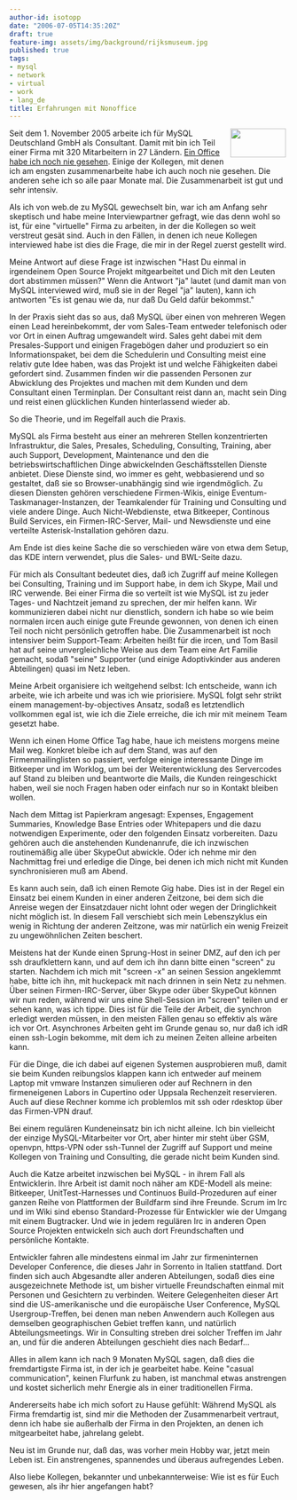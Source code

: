 ```yaml
---
author-id: isotopp
date: "2006-07-05T14:35:20Z"
draft: true
feature-img: assets/img/background/rijksmuseum.jpg
published: true
tags:
- mysql
- network
- virtual
- work
- lang_de
title: Erfahrungen mit Nonoffice
---
```

<!--s9ymdb:3519--><img width='100' height='52' style="float: right; border: 0px; padding-left: 5px; padding-right: 5px;" src="/uploads/mysql_logo.gif" alt="" /> Seit dem 1. November 2005 arbeite ich für MySQL Deutschland GmbH als Consultant. Damit mit bin ich Teil einer Firma mit 320 Mitarbeitern in 27 Ländern. <a href="http://www.c0t0d0s0.org/archives/1738-Erfahrungen-mit-Homeoffice.html">Ein Office habe ich noch nie gesehen</a>. Einige der Kollegen, mit denen ich am engsten zusammenarbeite habe ich auch noch nie gesehen. Die anderen sehe ich so alle paar Monate mal. Die Zusammenarbeit ist gut und sehr intensiv.

Als ich von web.de zu MySQL gewechselt bin, war ich am Anfang sehr skeptisch und habe meine Interviewpartner gefragt, wie das denn wohl so ist, für eine "virtuelle" Firma zu arbeiten, in der die Kollegen so weit verstreut gesät sind. Auch in den Fällen, in denen ich neue Kollegen interviewed habe ist dies die Frage, die mir in der Regel zuerst gestellt wird.



Meine Antwort auf diese Frage ist inzwischen "Hast Du einmal in irgendeinem Open Source Projekt mitgearbeitet und Dich mit den Leuten dort abstimmen müssen?" Wenn die Antwort "ja" lautet (und damit man von MySQL interviewed wird, muß sie in der Regel "ja" lauten), kann ich antworten "Es ist genau wie da, nur daß Du Geld dafür bekommst."

In der Praxis sieht das so aus, daß MySQL über einen von mehreren Wegen einen Lead hereinbekommt, der vom Sales-Team entweder telefonisch oder vor Ort in einen Auftrag umgewandelt wird. Sales geht dabei mit dem Presales-Support und einigen Fragebögen daher und produziert so ein Informationspaket, bei dem die Schedulerin und Consulting meist eine relativ gute Idee haben, was das Projekt ist und welche Fähigkeiten dabei gefordert sind. Zusammen finden wir die passenden Personen zur Abwicklung des Projektes und machen mit dem Kunden und dem Consultant einen Terminplan. Der Consultant reist dann an, macht sein Ding und reist einen glücklichen Kunden hinterlassend wieder ab.

So die Theorie, und im Regelfall auch die Praxis.

MySQL als Firma besteht aus einer an mehreren Stellen konzentrierten Infrastruktur, die Sales, Presales, Scheduling, Consulting, Training, aber auch Support, Development, Maintenance und den die betriebswirtschaftlichen Dinge abwickelnden Geschäftsstellen Dienste anbietet. Diese Dienste sind, wo immer es geht, webbasierend und so gestaltet, daß sie so Browser-unabhängig sind wie irgendmöglich. Zu diesen Diensten gehören verschiedene Firmen-Wikis, einige Eventum-Taskmanager-Instanzen, der Teamkalender für Training und Consulting und viele andere Dinge. Auch Nicht-Webdienste, etwa Bitkeeper, Continous Build Services, ein Firmen-IRC-Server, Mail- und Newsdienste und eine verteilte Asterisk-Installation gehören dazu.

Am Ende ist dies keine Sache die so verschieden wäre von etwa dem Setup, das KDE intern verwendet, plus die Sales- und BWL-Seite dazu.

Für mich als Consultant bedeutet dies, daß ich Zugriff auf meine Kollegen bei Consulting, Training und im Support habe, in dem ich Skype, Mail und IRC verwende. Bei einer Firma die so verteilt ist wie MySQL ist zu jeder Tages- und Nachtzeit jemand zu sprechen, der mir helfen kann. Wir kommunizieren dabei nicht nur dienstlich, sondern ich habe so wie beim normalen ircen auch einige gute Freunde gewonnen, von denen ich einen Teil noch nicht persönlich getroffen habe. Die Zusammenarbeit ist noch intensiver beim Support-Team: Arbeiten heißt für die ircen, und Tom Basil hat auf seine unvergleichliche Weise aus dem Team eine Art Familie gemacht, sodaß "seine" Supporter (und einige Adoptivkinder aus anderen Abteilingen) quasi im Netz leben.

Meine Arbeit organisiere ich weitgehend selbst: Ich entscheide, wann ich arbeite, wie ich arbeite und was ich wie priorisiere. MySQL folgt sehr strikt einem management-by-objectives Ansatz, sodaß es letztendlich vollkommen egal ist, wie ich die Ziele erreiche, die ich mir mit meinem Team gesetzt habe. 

Wenn ich einen Home Office Tag habe, haue ich meistens morgens meine Mail weg. Konkret bleibe ich auf dem Stand, was auf den Firmenmailinglisten so passiert, verfolge einige interessante Dinge im Bitkeeper und im Worklog, um bei der Weiterentwicklung des Servercodes auf Stand zu bleiben und beantworte die Mails, die Kunden reingeschickt haben, weil sie noch Fragen haben oder einfach nur so in Kontakt bleiben wollen.

Nach dem Mittag ist Papierkram angesagt: Expenses, Engagement Summaries, Knowledge Base Entries oder Whitepapers und die dazu notwendigen Experimente, oder den folgenden Einsatz vorbereiten. Dazu gehören auch die anstehenden Kundenanrufe, die ich inzwischen routinemäßig alle über SkypeOut abwickle. Oder ich nehme mir den Nachmittag frei und erledige die Dinge, bei denen ich mich nicht mit Kunden synchronisieren muß am Abend.

Es kann auch sein, daß ich einen Remote Gig habe. Dies ist in der Regel ein Einsatz bei einem Kunden in einer anderen Zeitzone, bei dem sich die Anreise wegen der Einsatzdauer nicht lohnt oder wegen der Dringlichkeit nicht möglich ist. In diesem Fall verschiebt sich mein Lebenszyklus ein wenig in Richtung der anderen Zeitzone, was mir natürlich ein wenig Freizeit zu ungewöhnlichen Zeiten beschert. 

Meistens hat der Kunde einen Sprung-Host in seiner DMZ, auf den ich per ssh draufklettern kann, und auf dem ich ihn dann bitte einen "screen" zu starten. Nachdem ich mich mit "screen -x" an seinen Session angeklemmt habe, bitte ich ihn, mit huckepack mit nach drinnen in sein Netz zu nehmen. Über seinen Firmen-IRC-Server, über Skype oder über SkypeOut können wir nun reden, während wir uns eine Shell-Session im "screen" teilen und er sehen kann, was ich tippe. Dies ist für die Teile der Arbeit, die synchron erledigt werden müssen, in den meisten Fällen genau so effektiv als wäre ich vor Ort. Asynchrones Arbeiten geht im Grunde genau so, nur daß ich idR einen ssh-Login bekomme, mit dem ich zu meinen Zeiten alleine arbeiten kann.

Für die Dinge, die ich dabei auf eigenen Systemen ausprobieren muß, damit sie beim Kunden reibungslos klappen kann ich entweder auf meinem Laptop mit vmware Instanzen simulieren oder auf Rechnern in den firmeneigenen Labors in Cupertino oder Uppsala Rechenzeit reservieren. Auch auf diese Rechner komme ich problemlos mit ssh oder rdesktop über das Firmen-VPN drauf.

Bei einem regulären Kundeneinsatz bin ich nicht alleine. Ich bin vielleicht der einzige MySQL-Mitarbeiter vor Ort, aber hinter mir steht über GSM, openvpn, https-VPN oder ssh-Tunnel der Zugriff auf Support und meine Kollegen von Training und Consulting, die gerade nicht beim Kunden sind.

Auch die Katze arbeitet inzwischen bei MySQL - in ihrem Fall als Entwicklerin. Ihre Arbeit ist damit noch näher am KDE-Modell als meine: Bitkeeper, UnitTest-Harnesses und Continuos Build-Prozeduren auf einer ganzen Reihe von Plattformen der Buildfarm sind ihre Freunde. Scrum im Irc und im Wiki sind ebenso Standard-Prozesse für Entwickler wie der Umgang mit einem Bugtracker. Und wie in jedem regulären Irc in anderen Open Source Projekten entwickeln sich auch dort Freundschaften und persönliche Kontakte.

Entwickler fahren alle mindestens einmal im Jahr zur firmeninternen Developer Conference, die dieses Jahr in Sorrento in Italien stattfand. Dort finden sich auch Abgesandte aller anderen Abteilungen, sodaß dies eine ausgezeichnete Methode ist, um bisher virtuelle Freundschaften einmal mit Personen und Gesichtern zu verbinden. Weitere Gelegenheiten dieser Art sind die US-amerikanische und die europäische User Conference, MySQL Usergroup-Treffen, bei denen man neben Anwendern auch Kollegen aus demselben geographischen Gebiet treffen kann, und natürlich Abteilungsmeetings. Wir in Consulting streben drei solcher Treffen im Jahr an, und für die anderen Abteilungen geschieht dies nach Bedarf...

Alles in allem kann ich nach 9 Monaten MySQL sagen, daß dies die fremdartigste Firma ist, in der ich je gearbeitet habe. Keine "casual communication", keinen Flurfunk zu haben, ist manchmal etwas anstrengen und kostet sicherlich mehr Energie als in einer traditionellen Firma. 

Andererseits habe ich mich sofort zu Hause gefühlt: Während MySQL als Firma fremdartig ist, sind mir die Methoden der Zusammenarbeit vertraut, denn ich habe sie außerhalb der Firma in den Projekten, an denen ich mitgearbeitet habe, jahrelang gelebt. 

Neu ist im Grunde nur, daß das, was vorher mein Hobby war, jetzt mein Leben ist. Ein anstrengenes, spannendes und überaus aufregendes Leben.

Also liebe Kollegen, bekannter und unbekannterweise: Wie ist es für Euch gewesen, als ihr hier angefangen habt?
